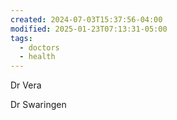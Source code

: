 ```yaml
---
created: 2024-07-03T15:37:56-04:00
modified: 2025-01-23T07:13:31-05:00
tags:
  - doctors
  - health
---
```


Dr Vera 

Dr Swaringen
